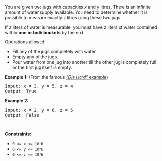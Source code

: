 <div><p>You are given two jugs with capacities <i>x</i> and <i>y</i> litres. There is an infinite amount of water supply available. You need to determine whether it is possible to measure exactly <i>z</i> litres using these two jugs.</p>

<p>If <i>z</i> liters of water is measurable, you must have <i>z</i> liters of water contained within <b>one or both buckets</b> by the end.</p>

<p>Operations allowed:</p>

<ul>
	<li>Fill any of the jugs completely with water.</li>
	<li>Empty any of the jugs.</li>
	<li>Pour water from one jug into another till the other jug is completely full or the first jug itself is empty.</li>
</ul>

<p><b>Example 1:</b> (From the famous <a href="https://www.youtube.com/watch?v=BVtQNK_ZUJg" target="_blank"><i>"Die Hard"</i> example</a>)</p>

<pre>Input: x = 3, y = 5, z = 4
Output: True
</pre>

<p><b>Example 2:</b></p>

<pre>Input: x = 2, y = 6, z = 5
Output: False
</pre>
<p>&nbsp;</p>
<p><strong>Constraints:</strong></p>

<ul>
	<li><code>0 &lt;= x &lt;= 10^6</code></li>
	<li><code>0 &lt;= y&nbsp;&lt;= 10^6</code></li>
	<li><code>0 &lt;= z&nbsp;&lt;= 10^6</code></li>
</ul>
</div>